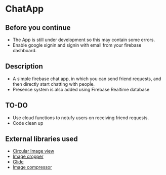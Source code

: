 # ChatApp

Before you continue
------
* The App is still under development so this may contain some errors.<br>
* Enable google signin and signin with email from your firebase dashboard.

Description
---------
* A simple firebase chat app, in which you can send friend requests, and then directly start chatting with people.
* Presence system is also added using Firebase Realtime database

TO-DO
---------
* Use cloud functions to notufy users on receiving friend requests.
* Code clean up

External libraries used
----------
* [Circular Image view](https://github.com/hdodenhof/CircleImageView)
* [Image cropper](https://github.com/ArthurHub/Android-Image-Cropper)
* [Glide](https://github.com/bumptech/glide)
* [Image compressor](https://github.com/zetbaitsu/Compressor)
